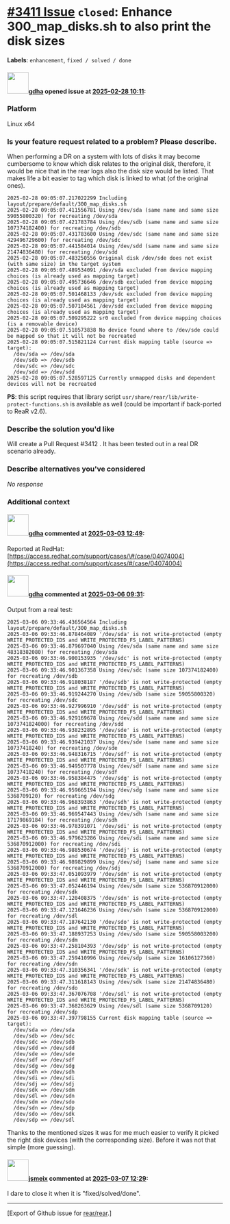 [\#3411 Issue](https://github.com/rear/rear/issues/3411) `closed`: Enhance 300\_map\_disks.sh to also print the disk sizes
==========================================================================================================================

**Labels**: `enhancement`, `fixed / solved / done`

#### <img src="https://avatars.githubusercontent.com/u/888633?u=cdaeb31efcc0048d3619651aa18dd4b76e636b21&v=4" width="50">[gdha](https://github.com/gdha) opened issue at [2025-02-28 10:11](https://github.com/rear/rear/issues/3411):

### Platform

Linux x64

### Is your feature request related to a problem? Please describe.

When performing a DR on a system with lots of disks it may become
cumbersome to know which disk relates to the original disk, therefore,
it would be nice that in the rear logs also the disk size would be
listed. That makes life a bit easier to tag which disk is linked to what
(of the original ones).

    2025-02-28 09:05:07.217022299 Including layout/prepare/default/300_map_disks.sh
    2025-02-28 09:05:07.411556781 Using /dev/sda (same name and same size 59055800320) for recreating /dev/sda
    2025-02-28 09:05:07.421783784 Using /dev/sdb (same name and same size 107374182400) for recreating /dev/sdb
    2025-02-28 09:05:07.431783600 Using /dev/sdc (same name and same size 429496729600) for recreating /dev/sdc
    2025-02-28 09:05:07.441584014 Using /dev/sdd (same name and same size 21474836480) for recreating /dev/sdd
    2025-02-28 09:05:07.483250556 Original disk /dev/sde does not exist (with same size) in the target system
    2025-02-28 09:05:07.489534091 /dev/sda excluded from device mapping choices (is already used as mapping target)
    2025-02-28 09:05:07.495736646 /dev/sdb excluded from device mapping choices (is already used as mapping target)
    2025-02-28 09:05:07.501468133 /dev/sdc excluded from device mapping choices (is already used as mapping target)
    2025-02-28 09:05:07.507184561 /dev/sdd excluded from device mapping choices (is already used as mapping target)
    2025-02-28 09:05:07.509295222 sr0 excluded from device mapping choices (is a removable device)
    2025-02-28 09:05:07.510573838 No device found where to /dev/sde could be mapped so that it will not be recreated
    2025-02-28 09:05:07.515821124 Current disk mapping table (source => target):
      /dev/sda => /dev/sda
      /dev/sdb => /dev/sdb
      /dev/sdc => /dev/sdc
      /dev/sdd => /dev/sdd
    2025-02-28 09:05:07.528597125 Currently unmapped disks and dependent devices will not be recreated

**PS**: this script requires that library script
`usr/share/rear/lib/write-protect-functions.sh` is available as well
(could be important if back-ported to ReaR v2.6).

### Describe the solution you'd like

Will create a Pull Request \#3412 . It has been tested out in a real DR
scenario already.

### Describe alternatives you've considered

*No response*

### Additional context

#### <img src="https://avatars.githubusercontent.com/u/888633?u=cdaeb31efcc0048d3619651aa18dd4b76e636b21&v=4" width="50">[gdha](https://github.com/gdha) commented at [2025-03-03 12:49](https://github.com/rear/rear/issues/3411#issuecomment-2694297636):

Reported at RedHat:
[https://access.redhat.com/support/cases/\#/case/04074004](https://access.redhat.com/support/cases/#/case/04074004)

#### <img src="https://avatars.githubusercontent.com/u/888633?u=cdaeb31efcc0048d3619651aa18dd4b76e636b21&v=4" width="50">[gdha](https://github.com/gdha) commented at [2025-03-06 09:31](https://github.com/rear/rear/issues/3411#issuecomment-2703294607):

Output from a real test:

    2025-03-06 09:33:46.436564564 Including layout/prepare/default/300_map_disks.sh
    2025-03-06 09:33:46.878464089 '/dev/sda' is not write-protected (empty WRITE_PROTECTED_IDS and WRITE_PROTECTED_FS_LABEL_PATTERNS)
    2025-03-06 09:33:46.879697040 Using /dev/sda (same name and same size 48318382080) for recreating /dev/sda
    2025-03-06 09:33:46.900153935 '/dev/sdc' is not write-protected (empty WRITE_PROTECTED_IDS and WRITE_PROTECTED_FS_LABEL_PATTERNS)
    2025-03-06 09:33:46.901367358 Using /dev/sdc (same size 107374182400) for recreating /dev/sdb
    2025-03-06 09:33:46.918038187 '/dev/sdb' is not write-protected (empty WRITE_PROTECTED_IDS and WRITE_PROTECTED_FS_LABEL_PATTERNS)
    2025-03-06 09:33:46.919244270 Using /dev/sdb (same size 59055800320) for recreating /dev/sdc
    2025-03-06 09:33:46.927996910 '/dev/sdd' is not write-protected (empty WRITE_PROTECTED_IDS and WRITE_PROTECTED_FS_LABEL_PATTERNS)
    2025-03-06 09:33:46.929169678 Using /dev/sdd (same name and same size 1073741824000) for recreating /dev/sdd
    2025-03-06 09:33:46.938232895 '/dev/sde' is not write-protected (empty WRITE_PROTECTED_IDS and WRITE_PROTECTED_FS_LABEL_PATTERNS)
    2025-03-06 09:33:46.939421037 Using /dev/sde (same name and same size 10737418240) for recreating /dev/sde
    2025-03-06 09:33:46.948316715 '/dev/sdf' is not write-protected (empty WRITE_PROTECTED_IDS and WRITE_PROTECTED_FS_LABEL_PATTERNS)
    2025-03-06 09:33:46.949507778 Using /dev/sdf (same name and same size 10737418240) for recreating /dev/sdf
    2025-03-06 09:33:46.958384475 '/dev/sdg' is not write-protected (empty WRITE_PROTECTED_IDS and WRITE_PROTECTED_FS_LABEL_PATTERNS)
    2025-03-06 09:33:46.959665194 Using /dev/sdg (same name and same size 5368709120) for recreating /dev/sdg
    2025-03-06 09:33:46.968393863 '/dev/sdh' is not write-protected (empty WRITE_PROTECTED_IDS and WRITE_PROTECTED_FS_LABEL_PATTERNS)
    2025-03-06 09:33:46.969547443 Using /dev/sdh (same name and same size 17179869184) for recreating /dev/sdh
    2025-03-06 09:33:46.978391071 '/dev/sdi' is not write-protected (empty WRITE_PROTECTED_IDS and WRITE_PROTECTED_FS_LABEL_PATTERNS)
    2025-03-06 09:33:46.979623286 Using /dev/sdi (same name and same size 536870912000) for recreating /dev/sdi
    2025-03-06 09:33:46.988530674 '/dev/sdj' is not write-protected (empty WRITE_PROTECTED_IDS and WRITE_PROTECTED_FS_LABEL_PATTERNS)
    2025-03-06 09:33:46.989829899 Using /dev/sdj (same name and same size 536870912000) for recreating /dev/sdj
    2025-03-06 09:33:47.051093979 '/dev/sdm' is not write-protected (empty WRITE_PROTECTED_IDS and WRITE_PROTECTED_FS_LABEL_PATTERNS)
    2025-03-06 09:33:47.052446194 Using /dev/sdm (same size 536870912000) for recreating /dev/sdk
    2025-03-06 09:33:47.120408375 '/dev/sdn' is not write-protected (empty WRITE_PROTECTED_IDS and WRITE_PROTECTED_FS_LABEL_PATTERNS)
    2025-03-06 09:33:47.121646236 Using /dev/sdn (same size 536870912000) for recreating /dev/sdl
    2025-03-06 09:33:47.187642130 '/dev/sdo' is not write-protected (empty WRITE_PROTECTED_IDS and WRITE_PROTECTED_FS_LABEL_PATTERNS)
    2025-03-06 09:33:47.188937253 Using /dev/sdo (same size 590558003200) for recreating /dev/sdm
    2025-03-06 09:33:47.258104393 '/dev/sdp' is not write-protected (empty WRITE_PROTECTED_IDS and WRITE_PROTECTED_FS_LABEL_PATTERNS)
    2025-03-06 09:33:47.259410996 Using /dev/sdp (same size 16106127360) for recreating /dev/sdn
    2025-03-06 09:33:47.310356341 '/dev/sdk' is not write-protected (empty WRITE_PROTECTED_IDS and WRITE_PROTECTED_FS_LABEL_PATTERNS)
    2025-03-06 09:33:47.311618143 Using /dev/sdk (same size 21474836480) for recreating /dev/sdo
    2025-03-06 09:33:47.367076708 '/dev/sdl' is not write-protected (empty WRITE_PROTECTED_IDS and WRITE_PROTECTED_FS_LABEL_PATTERNS)
    2025-03-06 09:33:47.368263629 Using /dev/sdl (same size 5368709120) for recreating /dev/sdp
    2025-03-06 09:33:47.397798155 Current disk mapping table (source => target):
      /dev/sda => /dev/sda
      /dev/sdb => /dev/sdc
      /dev/sdc => /dev/sdb
      /dev/sdd => /dev/sdd
      /dev/sde => /dev/sde
      /dev/sdf => /dev/sdf
      /dev/sdg => /dev/sdg
      /dev/sdh => /dev/sdh
      /dev/sdi => /dev/sdi
      /dev/sdj => /dev/sdj
      /dev/sdk => /dev/sdm
      /dev/sdl => /dev/sdn
      /dev/sdm => /dev/sdo
      /dev/sdn => /dev/sdp
      /dev/sdo => /dev/sdk
      /dev/sdp => /dev/sdl

Thanks to the mentioned sizes it was for me much easier to verify it
picked the right disk devices (with the corresponding size). Before it
was not that simple (more guessing).

#### <img src="https://avatars.githubusercontent.com/u/1788608?u=925fc54e2ce01551392622446ece427f51e2f0ce&v=4" width="50">[jsmeix](https://github.com/jsmeix) commented at [2025-03-07 12:29](https://github.com/rear/rear/issues/3411#issuecomment-2706331290):

I dare to close it when it is "fixed/solved/done".

------------------------------------------------------------------------

\[Export of Github issue for
[rear/rear](https://github.com/rear/rear).\]

